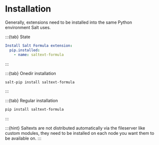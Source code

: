 # Installation

Generally, extensions need to be installed into the same Python environment Salt uses.

:::{tab} State
```yaml
Install Salt Formula extension:
  pip.installed:
    - name: saltext-formula
```
:::

:::{tab} Onedir installation
```bash
salt-pip install saltext-formula
```
:::

:::{tab} Regular installation
```bash
pip install saltext-formula
```
:::

:::{hint}
Saltexts are not distributed automatically via the fileserver like custom modules, they need to be installed
on each node you want them to be available on.
:::
